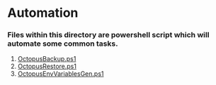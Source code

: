 # Automation

### Files within this directory are powershell script which will automate some common tasks.
1. [OctopusBackup.ps1](./OctopusBackup.ps1)
2. [OctopusRestore.ps1](./OctopusRestore.ps1)
2. [OctopusEnvVariablesGen.ps1](./OctopusEnvVariablesGen.ps1)